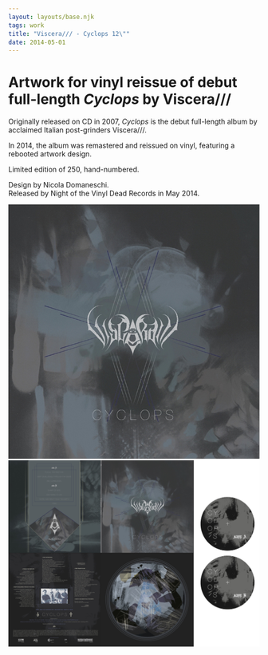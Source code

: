 ```yaml
---
layout: layouts/base.njk
tags: work
title: "Viscera/// - Cyclops 12\""
date: 2014-05-01
---
```

# Artwork for vinyl reissue of debut full-length _Cyclops_ by Viscera///

Originally released on CD in 2007, _Cyclops_ is the debut full-length album by acclaimed Italian post-grinders Viscera///.

In 2014, the album was remastered and reissued on vinyl, featuring a rebooted artwork design. 

Limited edition of 250, hand-numbered.

Design by Nicola Domaneschi.  
Released by Night of the Vinyl Dead Records in May 2014.

![Viscera/// cover art](/img/viscera_cyclops_cover_art.jpg "Viscera/// cover art")
![Viscera/// sleeve](/img/viscera_cyclops_sleeve.jpg "Viscera/// sleeve")
